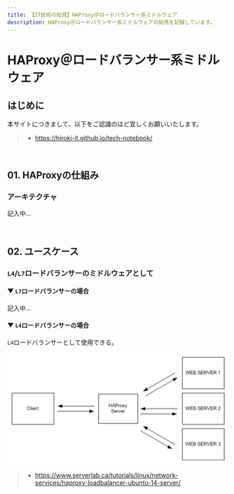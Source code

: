 ```yaml
---
title: 【IT技術の知見】HAProxy＠ロードバランサー系ミドルウェア
description: HAProxy＠ロードバランサー系ミドルウェアの知見を記録しています。
---
```


# HAProxy＠ロードバランサー系ミドルウェア

## はじめに

本サイトにつきまして、以下をご認識のほど宜しくお願いいたします。

> - https://hiroki-it.github.io/tech-notebook/

<br>

## 01. HAProxyの仕組み

### アーキテクチャ

記入中...

<br>

## 02. ユースケース

### `L4`/`L7`ロードバランサーのミドルウェアとして

#### ▼ `L7`ロードバランサーの場合

記入中...

#### ▼ `L4`ロードバランサーの場合

`L4`ロードバランサーとして使用できる。

![haproxy_architecture](https://raw.githubusercontent.com/hiroki-it/tech-notebook-images/master/images/haproxy_architecture.png)

> - https://www.serverlab.ca/tutorials/linux/network-services/haproxy-loadbalancer-ubuntu-14-server/

<br>
